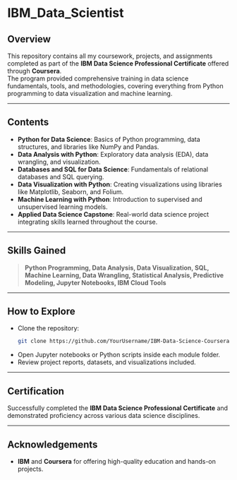 # IBM_Data_Scientist

## Overview
This repository contains all my coursework, projects, and assignments completed as part of the **IBM Data Science Professional Certificate** offered through **Coursera**.  
The program provided comprehensive training in data science fundamentals, tools, and methodologies, covering everything from Python programming to data visualization and machine learning.

---

## Contents
- **Python for Data Science**: Basics of Python programming, data structures, and libraries like NumPy and Pandas.
- **Data Analysis with Python**: Exploratory data analysis (EDA), data wrangling, and visualization.
- **Databases and SQL for Data Science**: Fundamentals of relational databases and SQL querying.
- **Data Visualization with Python**: Creating visualizations using libraries like Matplotlib, Seaborn, and Folium.
- **Machine Learning with Python**: Introduction to supervised and unsupervised learning models.
- **Applied Data Science Capstone**: Real-world data science project integrating skills learned throughout the course.

---

## Skills Gained
> **Python Programming, Data Analysis, Data Visualization, SQL, Machine Learning, Data Wrangling, Statistical Analysis, Predictive Modeling, Jupyter Notebooks, IBM Cloud Tools**

---

## How to Explore
- Clone the repository:
  ```bash
  git clone https://github.com/YourUsername/IBM-Data-Science-Coursera.git
  ```
- Open Jupyter notebooks or Python scripts inside each module folder.
- Review project reports, datasets, and visualizations included.

---

## Certification
Successfully completed the **IBM Data Science Professional Certificate** and demonstrated proficiency across various data science disciplines.

---

## Acknowledgements
- **IBM** and **Coursera** for offering high-quality education and hands-on projects.
